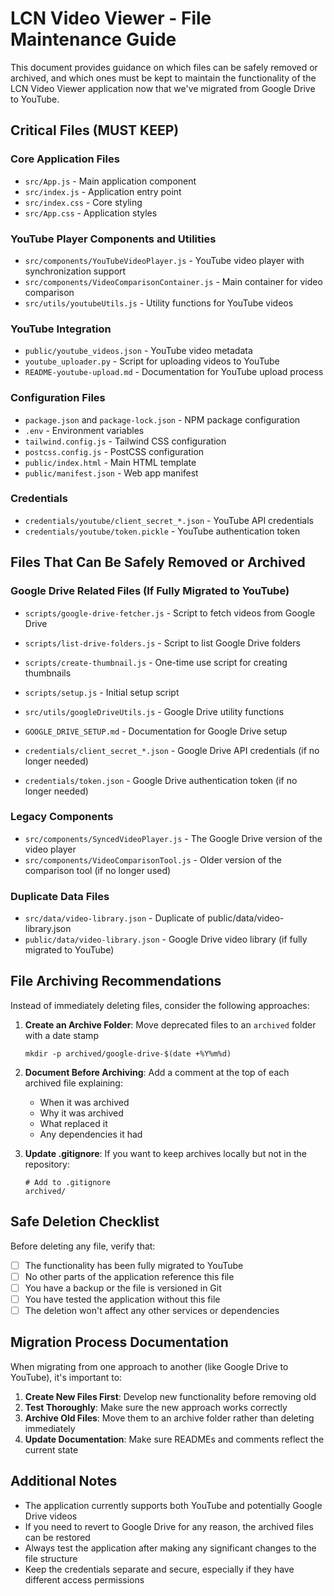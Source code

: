 # LCN Video Viewer - File Maintenance Guide

This document provides guidance on which files can be safely removed or archived, and which ones must be kept to maintain the functionality of the LCN Video Viewer application now that we've migrated from Google Drive to YouTube.

## Critical Files (MUST KEEP)

### Core Application Files

- `src/App.js` - Main application component
- `src/index.js` - Application entry point
- `src/index.css` - Core styling
- `src/App.css` - Application styles

### YouTube Player Components and Utilities

- `src/components/YouTubeVideoPlayer.js` - YouTube video player with synchronization support
- `src/components/VideoComparisonContainer.js` - Main container for video comparison
- `src/utils/youtubeUtils.js` - Utility functions for YouTube videos

### YouTube Integration

- `public/youtube_videos.json` - YouTube video metadata
- `youtube_uploader.py` - Script for uploading videos to YouTube
- `README-youtube-upload.md` - Documentation for YouTube upload process

### Configuration Files

- `package.json` and `package-lock.json` - NPM package configuration
- `.env` - Environment variables
- `tailwind.config.js` - Tailwind CSS configuration
- `postcss.config.js` - PostCSS configuration
- `public/index.html` - Main HTML template
- `public/manifest.json` - Web app manifest

### Credentials

- `credentials/youtube/client_secret_*.json` - YouTube API credentials
- `credentials/youtube/token.pickle` - YouTube authentication token

## Files That Can Be Safely Removed or Archived

### Google Drive Related Files (If Fully Migrated to YouTube)

- `scripts/google-drive-fetcher.js` - Script to fetch videos from Google Drive
- `scripts/list-drive-folders.js` - Script to list Google Drive folders
- `scripts/create-thumbnail.js` - One-time use script for creating thumbnails
- `scripts/setup.js` - Initial setup script

- `src/utils/googleDriveUtils.js` - Google Drive utility functions
- `GOOGLE_DRIVE_SETUP.md` - Documentation for Google Drive setup

- `credentials/client_secret_*.json` - Google Drive API credentials (if no longer needed)
- `credentials/token.json` - Google Drive authentication token (if no longer needed)

### Legacy Components

- `src/components/SyncedVideoPlayer.js` - The Google Drive version of the video player
- `src/components/VideoComparisonTool.js` - Older version of the comparison tool (if no longer used)

### Duplicate Data Files

- `src/data/video-library.json` - Duplicate of public/data/video-library.json
- `public/data/video-library.json` - Google Drive video library (if fully migrated to YouTube)

## File Archiving Recommendations

Instead of immediately deleting files, consider the following approaches:

1. **Create an Archive Folder**: Move deprecated files to an `archived` folder with a date stamp
   ```
   mkdir -p archived/google-drive-$(date +%Y%m%d)
   ```

2. **Document Before Archiving**: Add a comment at the top of each archived file explaining:
   - When it was archived
   - Why it was archived
   - What replaced it
   - Any dependencies it had

3. **Update .gitignore**: If you want to keep archives locally but not in the repository:
   ```
   # Add to .gitignore
   archived/
   ```

## Safe Deletion Checklist

Before deleting any file, verify that:

- [ ] The functionality has been fully migrated to YouTube
- [ ] No other parts of the application reference this file
- [ ] You have a backup or the file is versioned in Git
- [ ] You have tested the application without this file
- [ ] The deletion won't affect any other services or dependencies

## Migration Process Documentation

When migrating from one approach to another (like Google Drive to YouTube), it's important to:

1. **Create New Files First**: Develop new functionality before removing old
2. **Test Thoroughly**: Make sure the new approach works correctly
3. **Archive Old Files**: Move them to an archive folder rather than deleting immediately
4. **Update Documentation**: Make sure READMEs and comments reflect the current state

## Additional Notes

- The application currently supports both YouTube and potentially Google Drive videos
- If you need to revert to Google Drive for any reason, the archived files can be restored
- Always test the application after making any significant changes to the file structure
- Keep the credentials separate and secure, especially if they have different access permissions 